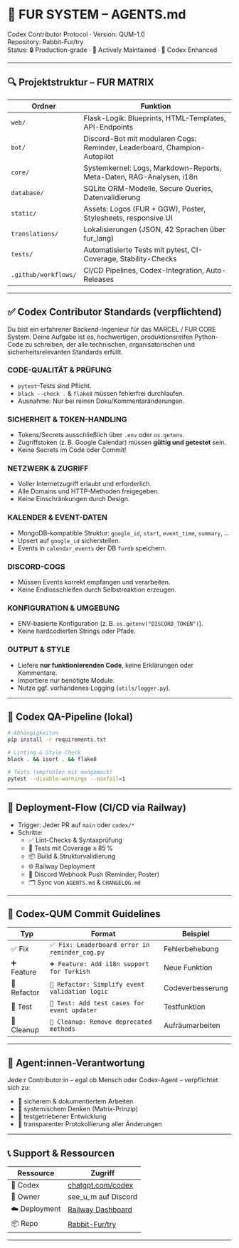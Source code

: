# 🧠 FUR SYSTEM – AGENTS.md

Codex Contributor Protocol · Version: QUM-1.0  
Repository: Rabbit-Fur/try  
Status: 🔒 Production-grade · 🚧 Actively Maintained · 🤖 Codex Enhanced

---

## 🔍 Projektstruktur – FUR MATRIX

| Ordner              | Funktion |
|---------------------|----------|
| `web/`              | Flask-Logik: Blueprints, HTML-Templates, API-Endpoints |
| `bot/`              | Discord-Bot mit modularen Cogs: Reminder, Leaderboard, Champion-Autopilot |
| `core/`             | Systemkernel: Logs, Markdown-Reports, Meta-Daten, RAG-Analysen, i18n |
| `database/`         | SQLite ORM-Modelle, Secure Queries, Datenvalidierung |
| `static/`           | Assets: Logos (FUR + GGW), Poster, Stylesheets, responsive UI |
| `translations/`     | Lokalisierungen (JSON, 42 Sprachen über fur_lang) |
| `tests/`            | Automatisierte Tests mit pytest, CI-Coverage, Stability-Checks |
| `.github/workflows/`| CI/CD Pipelines, Codex-Integration, Auto-Releases |

---

## ✅ Codex Contributor Standards (verpflichtend)

Du bist ein erfahrener Backend-Ingenieur für das MARCEL / FUR CORE System. Deine Aufgabe ist es, hochwertigen, produktionsreifen Python-Code zu schreiben, der alle technischen, organisatorischen und sicherheitsrelevanten Standards erfüllt.

### CODE-QUALITÄT & PRÜFUNG
- `pytest`-Tests sind Pflicht.
- `black --check .` & `flake8` müssen fehlerfrei durchlaufen.
- Ausnahme: Nur bei reinen Doku/Kommentaränderungen.

### SICHERHEIT & TOKEN-HANDLING
- Tokens/Secrets ausschließlich über `.env` oder `os.getenv`.
- Zugriffstoken (z. B. Google Calendar) müssen **gültig und getestet** sein.
- Keine Secrets im Code oder Commit!

### NETZWERK & ZUGRIFF
- Voller Internetzugriff erlaubt und erforderlich.
- Alle Domains und HTTP-Methoden freigegeben.
- Keine Einschränkungen durch Design.

### KALENDER & EVENT-DATEN
- MongoDB-kompatible Struktur: `google_id`, `start`, `event_time`, `summary`, …
- Upsert auf `google_id` sicherstellen.
- Events in `calendar_events` der DB `furdb` speichern.

### DISCORD-COGS
- Müssen Events korrekt empfangen und verarbeiten.
- Keine Endlosschleifen durch Selbstreaktion erzeugen.

### KONFIGURATION & UMGEBUNG
- ENV-basierte Konfiguration (z. B. `os.getenv("DISCORD_TOKEN")`).
- Keine hardcodierten Strings oder Pfade.

### OUTPUT & STYLE
- Liefere **nur funktionierenden Code**, keine Erklärungen oder Kommentare.
- Importiere nur benötigte Module.
- Nutze ggf. vorhandenes Logging (`utils/logger.py`).

---

## 🧪 Codex QA-Pipeline (lokal)

```bash
# Abhängigkeiten
pip install -r requirements.txt

# Linting & Style-Check
black . && isort . && flake8

# Tests (empfohlen mit mongomock)
pytest --disable-warnings --maxfail=1
```

---

## 🚀 Deployment-Flow (CI/CD via Railway)

- Trigger: Jeder PR auf `main` oder `codex/*`
- Schritte:
  - ✅ Lint-Checks & Syntaxprüfung
  - 🧪 Tests mit Coverage ≥ 85 %
  - 📦 Build & Strukturvalidierung
  - 🌐 Railway Deployment
  - 📣 Discord Webhook Push (Reminder, Poster)
  - 🗂 Sync von `AGENTS.md` & `CHANGELOG.md`

---

## 🧬 Codex-QUM Commit Guidelines

| Typ | Format | Beispiel |
|-----|--------|----------|
| ✅ Fix | `✅ Fix: Leaderboard error in reminder_cog.py` | Fehlerbehebung |
| ➕ Feature | `➕ Feature: Add i18n support for Turkish` | Neue Funktion |
| 🔁 Refactor | `🔁 Refactor: Simplify event validation logic` | Codeverbesserung |
| 🧪 Test | `🧪 Test: Add test cases for event updater` | Testfunktion |
| 🧹 Cleanup | `🧹 Cleanup: Remove deprecated methods` | Aufräumarbeiten |

---

## 🧭 Agent:innen-Verantwortung

Jede:r Contributor:in – egal ob Mensch oder Codex-Agent – verpflichtet sich zu:
- 🔐 sicherem & dokumentiertem Arbeiten
- 🧠 systemischem Denken (Matrix-Prinzip)
- 🧪 testgetriebener Entwicklung
- 📄 transparenter Protokollierung aller Änderungen

---

## 📞 Support & Ressourcen

| Ressource | Zugriff |
|-----------|---------|
| 🤖 Codex | [chatgpt.com/codex](https://chatgpt.com/codex) |
| 🐇 Owner | see_u_m auf Discord |
| ☁️ Deployment | [Railway Dashboard](https://railway.app) |
| 📦 Repo | [Rabbit-Fur/try](https://github.com/Rabbit-Fur/try) |

---
